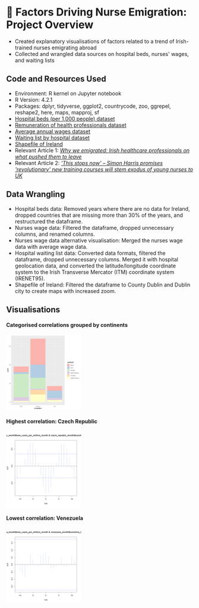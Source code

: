 # :hospital: Factors Driving Nurse Emigration: Project Overview
* Created explanatory visualisations of factors related to a trend of Irish-trained nurses emigrating abroad
* Collected and wrangled data sources on hospital beds, nurses' wages, and waiting lists

## Code and Resources Used
* Environment: R kernel on Jupyter notebook
* R Version: 4.2.1
* Packages: dplyr, tidyverse, ggplot2, countrycode, zoo, ggrepel, reshape2, here, maps, mapproj, sf
* [Hospital beds (per 1,000 people) dataset](https://data.worldbank.org/indicator/SH.MED.BEDS.ZS?end=2019&start=1960)
* [Remuneration of health professionals dataset](https://stats.oecd.org/index.aspx?queryid=30025)
* [Average annual wages dataset](https://stats.oecd.org/Index.aspx?QueryId=25148#)
* [Waiting list by hospital dataset](https://data.ehealthireland.ie/dataset/inpatient-day-case-waiting-list/resource/bacaa1aa-5415-4ffa-afa8-f8717981cfbe)
* [Shapefile of Ireland](https://data.gov.ie/en_GB/dataset/administrative-areas-osi-national-statutory-boundaries-2019-generalised-20m)
* Relevant Article 1: [*Why we emigrated: Irish healthcare professionals on what pushed them to leave*](https://www.thejournal.ie/nurses-doctors-emigrating-ireland-australia-pay-work-conditions-5760900-May2022/)
* Relevant Article 2: [*'This stops now' – Simon Harris promises 'revolutionary' new training courses will stem exodus of young nurses to UK*](https://www.independent.ie/irish-news/education/this-stops-now-simon-harris-promises-revolutionary-new-training-courses-will-stem-exodus-of-young-nurses-to-uk/42427622.html)

## Data Wrangling
* Hospital beds data: Removed years where there are no data for Ireland, dropped countries that are missing more than 30% of the years, and restructured the dataframe.
* Nurses wage data: Filtered the dataframe, dropped unnecessary columns, and renamed columns.
* Nurses wage data alternative visualisation: Merged the nurses wage data with average wage data.
* Hospital waiting list data: Converted data formats, filtered the dataframe, dropped unnecessary columns. Merged it with hospital geolocation data, and converted the latitude/longitude coordinate system to the Irish Transverse Mercator (ITM) coordinate system (IRENET95).
* Shapefile of Ireland: Filtered the dataframe to County Dublin and Dublin city to create maps with increased zoom.

## Visualisations
#### Categorised correlations grouped by continents
<img src="https://github.com/ayanoyamamoto0/assignments_2022-2023/blob/main/working_with_data_1/correlation_bar.png" width=40% height=40%>

#### Highest correlation: Czech Republic
<img src="https://github.com/ayanoyamamoto0/assignments_2022-2023/blob/main/working_with_data_1/czech_republic_cross_correlation.png" width=40% height=40%>

#### Lowest correlation: Venezuela
<img src="https://github.com/ayanoyamamoto0/assignments_2022-2023/blob/main/working_with_data_1/venezuela_cross_correlation.png" width=40% height=40%>

